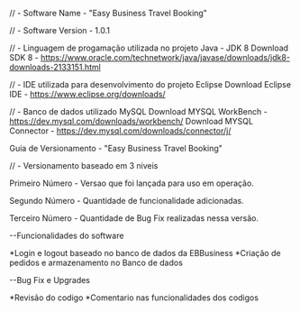 // - Software Name - "Easy Business Travel Booking"

// - Software Version - 1.0.1

// - Linguagem de progamação utilizada no projeto
Java - JDK 8
Download SDK 8 - https://www.oracle.com/technetwork/java/javase/downloads/jdk8-downloads-2133151.html


// - IDE utilizada para desenvolvimento do projeto
Eclipse
Download Eclipse IDE - https://www.eclipse.org/downloads/


// - Banco de dados utilizado
MySQL
Download MYSQL WorkBench - https://dev.mysql.com/downloads/workbench/
Download MYSQL Connector - https://dev.mysql.com/downloads/connector/j/

Guia de Versionamento - "Easy Business Travel Booking"

// - Versionamento baseado em 3 niveis

Primeiro Número - Versao que foi lançada para uso em operação.

Segundo Número - Quantidade de funcionalidade adicionadas.

Terceiro Número - Quantidade de Bug Fix realizadas nessa versão.

--Funcionalidades do software

*Login e logout baseado no banco de dados da EBBusiness
*Criação de pedidos e armazenamento no Banco de dados


--Bug Fix e Upgrades

*Revisão do codigo
*Comentario nas funcionalidades dos codigos
